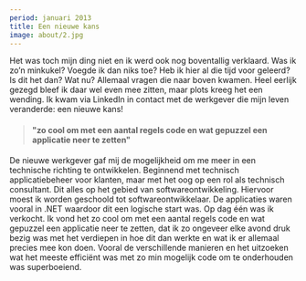 ```yaml
---
period: januari 2013
title: Een nieuwe kans
image: about/2.jpg
---
```


Het was toch mijn ding niet en ik werd ook nog boventallig verklaard. Was ik zo’n minkukel? Voegde ik dan niks toe? Heb ik hier al die tijd voor geleerd? Is dit het dan? Wat nu? Allemaal vragen die naar boven kwamen. Heel eerlijk gezegd bleef ik daar wel even mee zitten, maar plots kreeg het een wending. Ik kwam via LinkedIn in contact met de werkgever die mijn leven veranderde: een nieuwe kans!

> #### "zo cool om met een aantal regels code en wat gepuzzel een applicatie neer te zetten"

De nieuwe werkgever gaf mij de mogelijkheid om me meer in een technische richting te ontwikkelen. Beginnend met technisch applicatiebeheer voor klanten, maar met het oog op een rol als technisch consultant. Dit alles op het gebied van softwareontwikkeling. Hiervoor moest ik worden geschoold tot softwareontwikkelaar. De applicaties waren vooral in .NET waardoor dit een logische start was. Op dag één was ik verkocht. Ik vond het zo cool om met een aantal regels code en wat gepuzzel een applicatie neer te zetten, dat ik zo ongeveer elke avond druk bezig was met het verdiepen in hoe dit dan werkte en wat ik er allemaal precies mee kon doen. Vooral de verschillende manieren en het uitzoeken wat het meeste efficiënt was met zo min mogelijk code om te onderhouden was superboeiend.